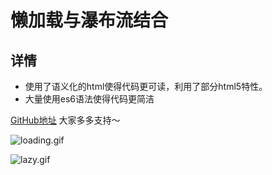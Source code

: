 # 懒加载与瀑布流结合
## 详情
* 使用了语义化的html使得代码更可读，利用了部分html5特性。
* 大量使用es6语法使得代码更简洁

[GitHub地址]()  大家多多支持～

![loading.gif](http://upload-images.jianshu.io/upload_images/5692364-63bd3df17e2da54c.gif?imageMogr2/auto-orient/strip%7CimageView2/2/w/1240)



![lazy.gif](http://upload-images.jianshu.io/upload_images/5692364-0078fd42fdfe6db8.gif?imageMogr2/auto-orient/strip%7CimageView2/2/w/1240)
